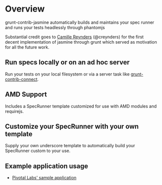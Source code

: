 # Overview

grunt-contrib-jasmine automatically builds and maintains your spec runner and runs your tests headlessly through
phantomjs

Substantial credit goes to [Camille Reynders](http://creynders.be/) (@creynders) for the first decent implementation
of jasmine through grunt which served as motivation for all the future work.

## Run specs locally or on an ad hoc server

Run your tests on your local filesystem or via a server task like [grunt-contrib-connect][].

## AMD Support

Includes a SpecRunner template customized for use with AMD modules and requirejs.

## Customize your SpecRunner with your own template

Supply your own underscore template to automatically build your SpecRunner custom to your use.

## Example application usage

- [Pivotal Labs' sample application](https://github.com/jsoverson/grunt-contrib-jasmine-example)

[grunt-contrib-connect]: https://github.com/gruntjs/grunt-contrib-connect

